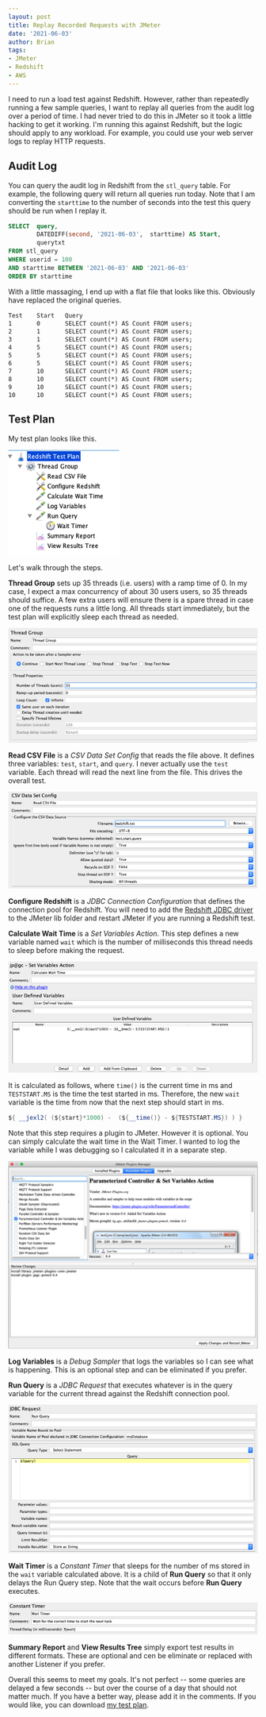 ```yaml
---
layout: post
title: Replay Recorded Requests with JMeter
date: '2021-06-03'
author: Brian
tags: 
- JMeter
- Redshift
- AWS
---
```


I need to run a load test against Redshift. However, rather than repeatedly running a few sample queries,  I want to replay all queries from the audit log over a period of time. I had never tried to do this in JMeter so it took a little hacking to get it working. I'm running this against Redshift, but the logic should apply to any workload. For example, you could use your web server logs to replay HTTP requests.

## Audit Log

You can query the audit log in Redshift from the `stl_query` table. For example, the following query will return all queries run today. Note that I am converting the `starttime` to the number of seconds into the test this query should be run when I replay it. 

```sql
SELECT  query, 
        DATEDIFF(second, '2021-06-03',  starttime) AS Start,
        querytxt
FROM stl_query
WHERE userid = 100
AND starttime BETWEEN '2021-06-03' AND '2021-06-03'
ORDER BY starttime 
```

With a little massaging, I end up with a flat file that looks like this. Obviously  have replaced the original queries. 

```text
Test	Start	Query
1	    0	    SELECT count(*) AS Count FROM users;
2	    1	    SELECT count(*) AS Count FROM users;
3	    1	    SELECT count(*) AS Count FROM users;
4	    5	    SELECT count(*) AS Count FROM users;
5	    5	    SELECT count(*) AS Count FROM users;
6	    5	    SELECT count(*) AS Count FROM users;
7	    10	    SELECT count(*) AS Count FROM users;
8	    10	    SELECT count(*) AS Count FROM users;
9	    10	    SELECT count(*) AS Count FROM users;
10	    10  	SELECT count(*) AS Count FROM users;
```

## Test Plan

My test plan looks like this.

![Test Plan](plan.png)

Let's walk through the steps.

**Thread Group** sets up 35 threads (i.e. users) with a ramp time of 0. In my case, I expect a max concurrency of about 30 users users, so 35 threads should suffice. A few extra users will ensure there is a spare thread in case one of the requests runs a little long. All threads start immediately, but the test plan will explicitly sleep each thread as needed. 

![Thread Group](thread-group.png)

**Read CSV File** is a *CSV Data Set Config* that reads the file above. It defines three variables: `test`, `start`, and `query`. I never actually use the `test` variable. Each thread will read the next line from the file. This drives the overall test. 

![Read CSV File](read-csv-file.png)

**Configure Redshift** is a *JDBC Connection Configuration* that defines the connection pool for Redshift. You will need to add the [Redshift JDBC driver](https://docs.aws.amazon.com/redshift/latest/mgmt/configure-jdbc-connection.html) to the JMeter lib folder and restart JMeter if you are running a Redshift test. 

**Calculate Wait Time** is a *Set Variables Action*. This step defines a new variable named `wait` which is the number of milliseconds this thread needs to sleep before making the request. 

![Calculate Wait Time](calculate-wait-time.png)

It is calculated as follows, where `time()` is the current time in ms and `TESTSTART.MS` is the time the test started in ms. Therefore, the new `wait` variable is the time from now that the next step should start in ms. 

```java
${ __jexl2( (${start}*1000) -  (${__time()} - ${TESTSTART.MS}) ) }
```
Note that this step requires a plugin to JMeter. However it is optional. You can simply calculate the wait time in the Wait Timer. I wanted to log the variable while I was debugging so I calculated it in a separate step. 

![Plugin](plugin.png)


**Log Variables** is a *Debug Sampler* that logs the variables so I can see what is happening. This is an optional step and can be eliminated if you prefer.

**Run Query** is a *JDBC Request* that executes whatever is in the query variable for the current thread against the Redshift connection pool.

![JDBC Request](jdbc-request.png)

**Wait Timer** is a *Constant Timer* that sleeps for the number of ms stored in the `wait` variable calculated above. It is a child of **Run Query** so that it only delays the Run Query step. Note that the wait occurs before **Run Query** executes. 

![Wait Timer](wait-timer.png)

**Summary Report** and **View Results Tree** simply export test results in different formats. These are optional and cen be eliminate or replaced with another Listener if you prefer. 

Overall this seems to meet my goals. It's not perfect -- some queries are delayed a few seconds -- but over the course of a day that should not matter much. If you have a better way, please add it in the comments. If you would like, you can download [my test plan](redshift-test-plan.jmx).